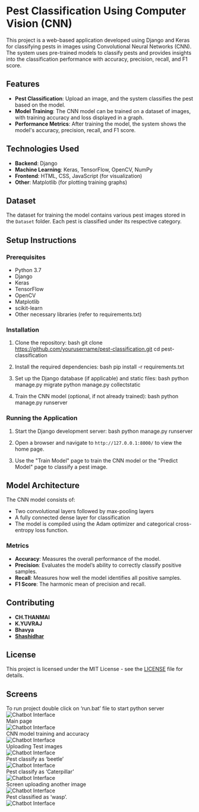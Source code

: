 # Pest Classification Using Computer Vision (CNN)

This project is a web-based application developed using Django and Keras for classifying pests in images using Convolutional Neural Networks (CNN). The system uses pre-trained models to classify pests and provides insights into the classification performance with accuracy, precision, recall, and F1 score.

## Features

- **Pest Classification**: Upload an image, and the system classifies the pest based on the model.
- **Model Training**: The CNN model can be trained on a dataset of images, with training accuracy and loss displayed in a graph.
- **Performance Metrics**: After training the model, the system shows the model's accuracy, precision, recall, and F1 score.

## Technologies Used

- **Backend**: Django
- **Machine Learning**: Keras, TensorFlow, OpenCV, NumPy
- **Frontend**: HTML, CSS, JavaScript (for visualization)
- **Other**: Matplotlib (for plotting training graphs)

## Dataset

The dataset for training the model contains various pest images stored in the `Dataset` folder. Each pest is classified under its respective category.

## Setup Instructions

### Prerequisites

- Python 3.7
- Django
- Keras
- TensorFlow
- OpenCV
- Matplotlib
- scikit-learn
- Other necessary libraries (refer to requirements.txt)

### Installation

1. Clone the repository:
   bash
   git clone https://github.com/yourusername/pest-classification.git
   cd pest-classification
   

2. Install the required dependencies:
   bash
   pip install -r requirements.txt
   

3. Set up the Django database (if applicable) and static files:
   bash
   python manage.py migrate
   python manage.py collectstatic
   

4. Train the CNN model (optional, if not already trained):
   bash
   python manage.py runserver
   

### Running the Application

1. Start the Django development server:
   bash
   python manage.py runserver
   

2. Open a browser and navigate to `http://127.0.0.1:8000/` to view the home page.

3. Use the "Train Model" page to train the CNN model or the "Predict Model" page to classify a pest image.

## Model Architecture

The CNN model consists of:
- Two convolutional layers followed by max-pooling layers
- A fully connected dense layer for classification
- The model is compiled using the Adam optimizer and categorical cross-entropy loss function.

### Metrics

- **Accuracy**: Measures the overall performance of the model.
- **Precision**: Evaluates the model’s ability to correctly classify positive samples.
- **Recall**: Measures how well the model identifies all positive samples.
- **F1 Score**: The harmonic mean of precision and recall.

## Contributing

- **CH.THANMAI**
- **K.YUVRAJ**
- **Bhavya**
- **[Shashidhar](https://github.com/reddynalamari)**

## License

This project is licensed under the MIT License - see the [LICENSE](LICENSE) file for details.

## Screens
To run project double click on ‘run.bat’ file to start python server<br>
![Chatbot Interface](./images/Picture1.png)<br>
Main page<br>
![Chatbot Interface](./images/Picture2.png)<br>
CNN model training and accuracy<br>
![Chatbot Interface](./images/Picture3.png)<br>
Uploading Test images<br>
![Chatbot Interface](./images/Picture4.png)<br>
Pest classify as ‘beetle’<br>
![Chatbot Interface](./images/Picture5.png)<br>
Pest classify as ‘Caterpillar’<br>
![Chatbot Interface](./images/Picture6.png)<br>
Screen uploading another image<br>
![Chatbot Interface](./images/Picture7.png)<br>
Pest classified as ‘wasp’.<br>
![Chatbot Interface](./images/Picture8.png)<br>

